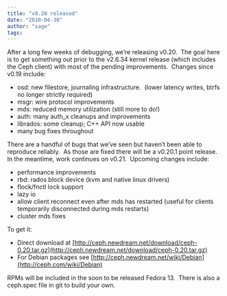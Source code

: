```yaml
---
title: "v0.20 released"
date: "2010-04-30"
author: "sage"
tags: 
---
```


After a long few weeks of debugging, we’re releasing v0.20.  The goal here is to get something out prior to the v2.6.34 kernel release (which includes the Ceph client) with most of the pending improvements.  Changes since v0.19 include:

- osd: new filestore, journaling infrastructure.  (lower latency writes, btrfs no longer strictly required)
- msgr: wire protocol improvements
- mds: reduced memory utilization (still more to do!)
- auth: many auth\_x cleanups and improvements
- librados: some cleanup; C++ API now usable
- many bug fixes throughout

There are a handful of bugs that we’ve seen but haven’t been able to reproduce reliably.  As those are fixed there will be a v0.20.1 point release.  In the meantime, work continues on v0.21.  Upcoming changes include:

- performance improvements
- rbd: rados block device (kvm and native linux drivers)
- flock/fnctl lock support
- lazy io
- allow client reconnect even after mds has restarted (useful for clients temporarily disconnected during mds restarts)
- cluster mds fixes

To get it:

- Direct download at [http://ceph.newdream.net/download/ceph-0.20.tar.gz](http://ceph.newdream.net/download/ceph-0.20.tar.gz)
- For Debian packages see [http://ceph.newdream.net/wiki/Debian](http://ceph.com/wiki/Debian)

RPMs will be included in the soon to be released Fedora 13.  There is also a ceph.spec file in git to build your own.

